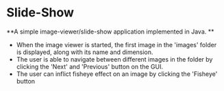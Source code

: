 # Slide-Show
**A simple image-viewer/slide-show application implemented in Java. **

* When the image viewer is started, the first image in the 'images' folder is displayed, along with its name and dimension.
* The user is able to navigate between different images in the folder by clicking the 'Next' and 'Previous' button on the GUI.
* The user can inflict fisheye effect on an image by clicking the 'Fisheye' button
